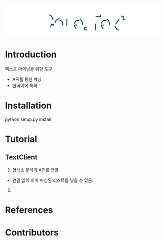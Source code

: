 ![CoreDotText](docs/static/logo.svg)

# Introduction
텍스트 마이닝을 위한 도구
- API를 통한 파싱
- 한국어에 특화


# Installation
python setup.py install


# Tutorial
## TextClient
1. 형태소 분석기 API를 연결
- 연결 없이 이미 파싱된 리스트를 넣을 수 있음.

2.

# References


# Contributors

